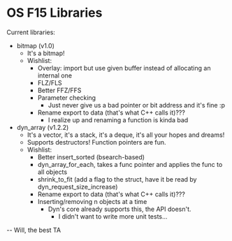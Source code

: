 # OS F15 Libraries
Current libraries:
- bitmap (v1.0)
	- It's a bitmap!
	- Wishlist:
		- Overlay: import but use given buffer instead of allocating an internal one
		- FLZ/FLS
		- Better FFZ/FFS
		- Parameter checking
			- Just never give us a bad pointer or bit address and it's fine :p
		- Rename export to data (that's what C++ calls it)???
			- I realize up and renaming a function is kinda bad
- dyn_array (v1.2.2)
	- It's a vector, it's a stack, it's a deque, it's all your hopes and dreams!
	- Supports destructors! Function pointers are fun.
	- Wishlist:
		- Better insert_sorted (bsearch-based)
		- dyn_array_for_each, takes a func pointer and applies the func to all objects
		- shrink_to_fit (add a flag to the struct, have it be read by dyn_request_size_increase)
		- Rename export to data (that's what C++ calls it)???
		- Inserting/removing n objects at a time
		    - Dyn's core already supports this, the API doesn't.
		    	- I didn't want to write more unit tests...


-- Will, the best TA
